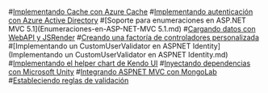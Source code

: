 #[Implementando Cache con Azure Cache](Implementando-Cache-con-Azure-Cache.md)
#[Implementando autenticación con Azure Active Directory](Implementando-autenticacion-con-AAD.md)
#[Soporte para enumeraciones en ASP.NET MVC 5.1](Enumeraciones-en-ASP-NET-MVC 5.1.md)
#[Cargando datos con WebAPI y JSRender](Cargando-datos-con-WebAPI-y-JSRender.md)
#[Creando una factoría de controladores personalizada](Creando-una-factoria-de-controladores-personalizada.md)
#[Implementando un CustomUserValidator en ASPNET Identity](Implementando un CustomUserValidator en ASPNET Identity.md)
#[Implementando el helper chart de Kendo UI](Implementando-el-helper-chart-de-Kendo-UI.md)
#[Inyectando dependencias con Microsoft Unity](Inyectando-dependencias-con-Microsoft-Unity.md)
#[Integrando ASPNET MVC con MongoLab](Integrando-ASPNET-MVC-con-MongoLab.md)
#[Estableciendo reglas de validación](Estableciendo-reglas-devalidacion.md)
